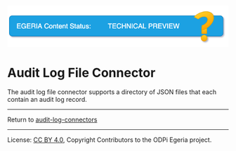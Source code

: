 <!-- SPDX-License-Identifier: CC-BY-4.0 -->
<!-- Copyright Contributors to the ODPi Egeria project. -->

![TechPreview](../../../../../../images/egeria-content-status-tech-preview.png#pagewidth)
  
# Audit Log File Connector

The audit log file connector supports a directory of JSON files that each contain
an audit log record.



----
Return to [audit-log-connectors](..)

----
License: [CC BY 4.0](https://creativecommons.org/licenses/by/4.0/),
Copyright Contributors to the ODPi Egeria project.
